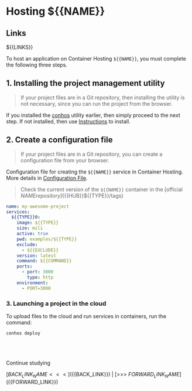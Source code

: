 # Hosting ${{NAME}}

## Links

${{LINKS}}

To host an application on Container Hosting `${{NAME}}`, you must complete the following three steps.

## 1. Installing the project management utility

> If your project files are in a Git repository, then installing the utility is not necessary, since you can run the project from the browser.

If you installed the [conhos](https://www.npmjs.com/package/conhos) utility earlier, then simply proceed to the next step. If not installed, then use [Instructions](./GettingStarted.md#introduction) to install.

## 2. Create a configuration file

> If your project files are in a Git repository, you can create a configuration file from your browser.

Configuration file for creating the `${{NAME}}` service in Container Hosting. More details in [Configuration File](./ConfigFile.md#example_configuration_file).

> Check the current version of the `${{NAME}}` container in the [official ${{NAME}} repository](${{HUB}}${{TYPE}}/tags)

```yml
name: my-awesome-project
services:
  ${{TYPE}}0:
    image: ${{TYPE}}
    size: mili
    active: true
    pwd: examples/${{TYPE}}
    exclude:
      - ${{EXCLUDE}}
    version: latest
    command: ${{COMMAND}}
    ports:
      - port: 3000
        type: http
    environment:
      - PORT=3000
```

### 3. Launching a project in the cloud

To upload files to the cloud and run services in containers, run the command:

```sh
conhos deploy
```

<div style="margin-top: 4rem;"></div>

Continue studying

[${{BACK_LINK_NAME}} <<<](${{BACK_LINK}}) | [>>> ${{FORWARD_LINK_NAME}}](${{FORWARD_LINK}})
